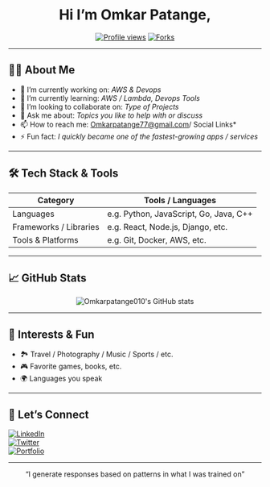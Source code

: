 <!-- HEADER -->
<h1 align="center">Hi  I’m Omkar Patange, <Omkar Patange></h1>
<p align="center">
  <a href="https://github.com/Omkarpatange010"><img src="https://komarev.com/ghpvc/?username=YourUsername&color=brightgreen" alt="Profile views" /></a>
  <a href="https://github.com/Omkarpatange010/My-Portfolio-"><img src="https://img.shields.io/github/forks/YourUsername?style=social" alt="Forks" /></a>
  
</p>

---

## 🧑‍💻 About Me

- 🔭 I’m currently working on: *AWS & Devops*
- 🌱 I’m currently learning: *AWS / Lambda, Devops Tools*
- 👯 I’m looking to collaborate on: *Type of Projects*
- 💬 Ask me about: *Topics you like to help with or discuss*
- 📫 How to reach me: Omkarpatange77@gmail.com/ Social Links*
- ⚡ Fun fact: *I quickly became one of the fastest-growing apps / services*

---

## 🛠️ Tech Stack & Tools

| Category | Tools / Languages |
|---|---|
| Languages | e.g. Python, JavaScript, Go, Java, C++ |
| Frameworks / Libraries | e.g. React, Node.js, Django, etc. |
| Tools & Platforms | e.g. Git, Docker, AWS, etc. |

---

## 📈 GitHub Stats

<p align="center">
  <img src="https://github-readme-stats.vercel.app/api?username=Omkarpatange010&show_icons=true&theme=default" alt="Omkarpatange010's GitHub stats" />
</p>

---


## 🎯 Interests & Fun

- 🏞️ Travel / Photography / Music / Sports / etc.
- 🎮 Favorite games, books, etc.
- 🌍 Languages you speak

---

## 🤝 Let’s Connect

[![LinkedIn](www.linkedin.com/in/om-patange)](www.linkedin.com/in/om-patange)  
[![Twitter](https://img.shields.io/badge/Twitter-@yourtwitter-blue)](https://twitter.com/yourtwitter)  
[![Portfolio](https://github.com/Omkarpatange010/My-Portfolio-)](https://github.com/Omkarpatange010/My-Portfolio-)

---

<p align="center">“I generate responses based on patterns in what I was trained on”</p>
